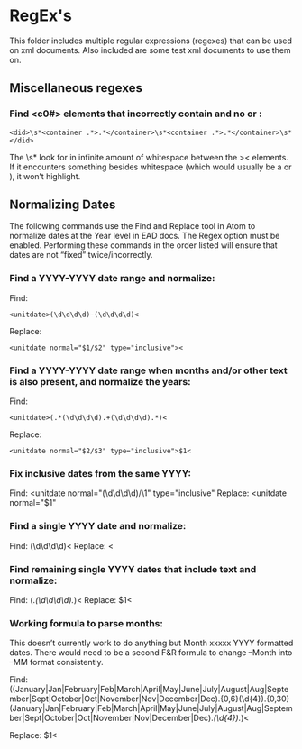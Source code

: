 # RegEx's

This folder includes multiple regular expressions (regexes) that can be used on xml documents. Also included are some test xml documents to use them on.

## Miscellaneous regexes

### Find <c0#> elements that incorrectly contain <containers> and no <unitdate> or <unittitle>:
```
<did>\s*<container .*>.*</container>\s*<container .*>.*</container>\s*</did>
```
The \s* look for in infinite amount of whitespace between the >< elements. If it encounters something besides whitespace (which would usually be a <unittitle> or <unitdate>), it won’t highlight.

## Normalizing Dates
The following commands use the Find and Replace tool in Atom to normalize dates at the Year level in EAD docs. The Regex option must be enabled. Performing these commands in the order listed will ensure that dates are not “fixed” twice/incorrectly.

### Find a YYYY-YYYY date range and normalize:

Find:
```
<unitdate>(\d\d\d\d)-(\d\d\d\d)<
```
Replace:
```
<unitdate normal="$1/$2" type="inclusive"><
```

### Find a YYYY-YYYY date range when months and/or other text is also present, and normalize the years:

Find:
```
<unitdate>(.*(\d\d\d\d).+(\d\d\d\d).*)<
```
Replace:
```
<unitdate normal="$2/$3" type="inclusive">$1<
```

### Fix inclusive dates from the same YYYY:

Find: <unitdate normal="(\d\d\d\d)/\1" type="inclusive"
Replace: <unitdate normal="$1"

### Find a single YYYY date and normalize:

Find: <unitdate>(\d\d\d\d)<
Replace: <unitdate normal="$1"><

### Find remaining single YYYY dates that include text and normalize:

Find: <unitdate>(.*(\d\d\d\d).*)<
Replace: <unitdate normal="$2">$1<

### Working formula to parse months:
This doesn’t currently work to do anything but Month xxxxx YYYY formatted dates. There would need to be a second F&R formula to change –Month into –MM format consistently.

Find: <unitdate>((January|Jan|February|Feb|March|April|May|June|July|August|Aug|September|Sept|October|Oct|November|Nov|December|Dec).{0,6}(\d{4}).{0,30}(January|Jan|February|Feb|March|April|May|June|July|August|Aug|September|Sept|October|Oct|November|Nov|December|Dec).*(\d{4}).*)<

Replace: <unitdate normal="$3-$2/$5-$4" type="inclusive">$1<
